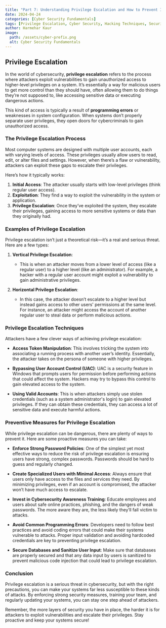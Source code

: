 ```yaml
---
title: "Part 7: Understanding Privilege Escalation and How to Prevent It"
date: 2024-04-24
categories: [Cyber Security Fundamentals]
tags: [Privilege Escalation, Cyber Security, Hacking Techniques, Security Measures]
author: Harmehar Kaur
image:
  path: /assets/cyber-prefix.png
  alt: Cyber Security Fundamentals
---
```


## Privilege Escalation

In the world of cybersecurity, **privilege escalation** refers to the process where attackers exploit vulnerabilities to gain unauthorized access to higher-level privileges on a system. It’s essentially a way for malicious users to get more control than they should have, often allowing them to do things they’re not supposed to, like accessing sensitive data or executing dangerous actions.

This kind of access is typically a result of **programming errors** or weaknesses in system configuration. When systems don’t properly separate user privileges, they open doors for cybercriminals to gain unauthorized access.

### The Privilege Escalation Process

Most computer systems are designed with multiple user accounts, each with varying levels of access. These privileges usually allow users to read, edit, or alter files and settings. However, when there’s a flaw or vulnerability, attackers can exploit these gaps to escalate their privileges.

Here’s how it typically works:
1. **Initial Access**: The attacker usually starts with low-level privileges (think regular user access).
2. **Exploitation**: They find a way to exploit the vulnerability in the system or application.
3. **Privilege Escalation**: Once they’ve exploited the system, they escalate their privileges, gaining access to more sensitive systems or data than they originally had.

### Examples of Privilege Escalation

Privilege escalation isn’t just a theoretical risk—it’s a real and serious threat. Here are a few types:

1. **Vertical Privilege Escalation**: 
   - This is when an attacker moves from a lower level of access (like a regular user) to a higher level (like an administrator). For example, a hacker with a regular user account might exploit a vulnerability to gain administrative privileges.

2. **Horizontal Privilege Escalation**: 
   - In this case, the attacker doesn’t escalate to a higher level but instead gains access to other users' permissions at the same level. For instance, an attacker might access the account of another regular user to steal data or perform malicious actions.

### Privilege Escalation Techniques

Attackers have a few clever ways of achieving privilege escalation:

- **Access Token Manipulation**: This involves tricking the system into associating a running process with another user’s identity. Essentially, the attacker takes on the persona of someone with higher privileges.

- **Bypassing User Account Control (UAC)**: UAC is a security feature in Windows that prompts users for permission before performing actions that could affect the system. Hackers may try to bypass this control to gain elevated access to the system.

- **Using Valid Accounts**: This is when attackers simply use stolen credentials (such as a system administrator's login) to gain elevated privileges. If they can obtain these credentials, they can access a lot of sensitive data and execute harmful actions.

### Preventive Measures for Privilege Escalation

While privilege escalation can be dangerous, there are plenty of ways to prevent it. Here are some proactive measures you can take:

- **Enforce Strong Password Policies**: One of the simplest yet most effective ways to reduce the risk of privilege escalation is ensuring users have strong, complex passwords. Passwords should be hard to guess and regularly changed.

- **Create Specialized Users with Minimal Access**: Always ensure that users only have access to the files and services they need. By minimizing privileges, even if an account is compromised, the attacker won’t have much access to escalate.

- **Invest in Cybersecurity Awareness Training**: Educate employees and users about safe online practices, phishing, and the dangers of weak passwords. The more aware they are, the less likely they’ll fall victim to attacks.

- **Avoid Common Programming Errors**: Developers need to follow best practices and avoid coding errors that could make their systems vulnerable to attacks. Proper input validation and avoiding hardcoded credentials are key to preventing privilege escalation.

- **Secure Databases and Sanitize User Input**: Make sure that databases are properly secured and that any data input by users is sanitized to prevent malicious code injection that could lead to privilege escalation.

### Conclusion

Privilege escalation is a serious threat in cybersecurity, but with the right precautions, you can make your systems far less susceptible to these kinds of attacks. By enforcing strong security measures, training your team, and regularly updating your systems, you can stay one step ahead of attackers.

Remember, the more layers of security you have in place, the harder it is for attackers to exploit vulnerabilities and escalate their privileges. Stay proactive and keep your systems secure!

